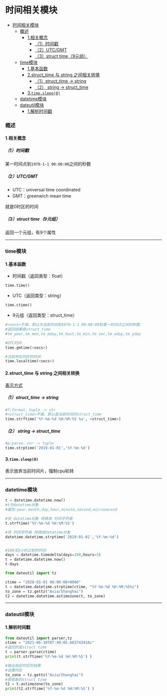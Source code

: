 # 时间相关模块

<!-- @import "[TOC]" {cmd="toc" depthFrom=1 depthTo=6 orderedList=false} -->
<!-- code_chunk_output -->

- [时间相关模块](#时间相关模块)
    - [概述](#概述)
      - [1.相关概念](#1相关概念)
        - [（1）时间戳](#1时间戳)
        - [（2）UTC/GMT](#2utcgmt)
        - [（3）struct time（9元组）](#3struct-time9元组)
    - [time模块](#time模块)
      - [1.基本函数](#1基本函数)
      - [2.struct_time 与 string 之间相关转换](#2struct_time-与-string-之间相关转换)
        - [（1）struct_time -> string](#1struct_time-string)
        - [（2） string -> struct_time](#2-string-struct_time)
      - [3.`time.sleep(0)`](#3timesleep0)
    - [datetime模块](#datetime模块)
    - [dateutil模块](#dateutil模块)
      - [1.解析时间戳](#1解析时间戳)

<!-- /code_chunk_output -->

### 概述

#### 1.相关概念

##### （1）时间戳
某一时间点到`1970-1-1 00:00:00`之间的秒数

##### （2）UTC/GMT
* UTC：universal time coordinated
* GMT：greenwich mean time

就是0时区的时间

##### （3）struct time（9元组）
返回一个元组，有9个属性

***

### time模块

#### 1.基本函数

* 时间戳（返回类型：float）

```python
time.time()
```

* UTC（返回类型：string）

```python
time.ctime()
```

* 9元组（返回类型：struct_time）

```python
#<secs>不填，默认为当前时间到1970-1-1 00:00:00到某一时间点之间的秒数
#返回结果是struct_time
#tm_year,tm_mon,tm_mday,tm_hout,tm_min,tm_sec,tm_wday,tm_yday

#UTC时间
time.gmtime(<secs>)

#当前所在时区的时间
time.localtime(<secs>)   
```

#### 2.struct_time 与 string 之间相关转换

[表示方式](https://docs.python.org/3/library/time.html)

##### （1）struct_time -> string
```python
#f:format，tuple -> str
#<struct_time>不填，默认是当前时间的struct_time
time.strftime('%Y-%m-%d %H:%M:%S %a', <struct_time>)
```

##### （2） string -> struct_time
```python
#p:parse，str -> tuple
time.strptime('2019-01-01','%Y-%m-%d')
```

#### 3.`time.sleep(0)`
表示放弃当前时间片，强制cpu轮转

***

### datetime模块
```python
t = datetime.datetime.now()    
#t为datetime对象
#属性:year,month,day,hour,minute,second,microsecond

#将 datatime对象 转换成 时间字符串
t.strftime('%Y-%m-%d %H:%M:%S')  

#将 时间字符串 转换成datatime对象
datetime.datetime.strptime('2019-01-01','%Y-%m-%d')      


#100天3小时之前的时间
days = datetime.timedelta(days=100,hours=3)
t = datetime.datetime.now()
t-days
```

```python
from dateutil import tz

ctime = "2020-01-01 08:00:00+0000"
t = datetime.datetime.strptime(ctime, "%Y-%m-%d %H:%M:%S%z")
to_zone = tz.gettz("Asia/Shanghai")
t2 = datetime.datetime.astimezone(t, to_zone)
```

***

### dateutil模块

#### 1.解析时间戳
```python
from dateutil import parser,tz
ctime = "2021-06-30T07:49:05.683743418z"
#返回的是struct time
t = parser.parse(ctime)
print(t.strftime('%Y-%m-%d %H:%M:%S') )

#输出指定时区的结果
#设置时区
to_zone = tz.gettz("Asia/Shanghai")
#获取新的struct time
t2 = t.astimezone(to_zone)
print(t2.strftime('%Y-%m-%d %H:%M:%S') )
```
